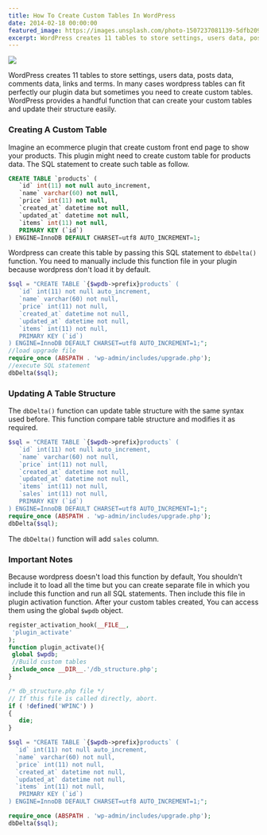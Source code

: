 ```yaml
---
title: How To Create Custom Tables In WordPress
date: 2014-02-18 00:00:00
featured_image: https://images.unsplash.com/photo-1507237081139-5dfb209dba79
excerpt: WordPress creates 11 tables to store settings, users data, posts data, comments data, links and terms. In many cases wordpress tables can fit perfectly our plugin data but sometimes you need to create custom tables. WordPress provides a handful function that can create your custom tables and update their structure easily.
---
```


![](https://images.unsplash.com/photo-1507237081139-5dfb209dba79)

WordPress creates 11 tables to store settings, users data, posts data, comments data, links and terms. In many cases wordpress tables can fit perfectly our plugin data but sometimes you need to create custom tables. WordPress provides a handful function that can create your custom tables and update their structure easily.

### Creating A Custom Table

Imagine an ecommerce plugin that create custom front end page to show your products. This plugin might need to create custom table for products data. The SQL statement to create such table as follow.

```sql
CREATE TABLE `products` (
   `id` int(11) not null auto_increment,
   `name` varchar(60) not null,
   `price` int(11) not null,
   `created_at` datetime not null,
   `updated_at` datetime not null,
   `items` int(11) not null,
   PRIMARY KEY (`id`)
) ENGINE=InnoDB DEFAULT CHARSET=utf8 AUTO_INCREMENT=1;
```

Wordpress can create this table by passing this SQL statement to `dbDelta()` function. You need to manually include this function file in your plugin because wordpress don't load it by default.

```php
$sql = "CREATE TABLE `{$wpdb->prefix}products` (
   `id` int(11) not null auto_increment,
   `name` varchar(60) not null,
   `price` int(11) not null,
   `created_at` datetime not null,
   `updated_at` datetime not null,
   `items` int(11) not null,
   PRIMARY KEY (`id`)
) ENGINE=InnoDB DEFAULT CHARSET=utf8 AUTO_INCREMENT=1;";
//load upgrade file
require_once (ABSPATH . 'wp-admin/includes/upgrade.php');
//execute SQL statement
dbDelta($sql);
```

### Updating A Table Structure

The `dbDelta()` function can update table structure with the same syntax used before. This function compare table structure and modifies it as required.

```php
$sql = "CREATE TABLE `{$wpdb->prefix}products` (
   `id` int(11) not null auto_increment,
   `name` varchar(60) not null,
   `price` int(11) not null,
   `created_at` datetime not null,
   `updated_at` datetime not null,
   `items` int(11) not null,
   `sales` int(11) not null,
   PRIMARY KEY (`id`)
) ENGINE=InnoDB DEFAULT CHARSET=utf8 AUTO_INCREMENT=1;";
require_once (ABSPATH . 'wp-admin/includes/upgrade.php');
dbDelta($sql);
```

The `dbDelta()` function will add `sales` column.

### Important Notes

Because wordpress doesn't load this function by default, You shouldn't include it to load all the time but you can create separate file in which you include this function and run all SQL statements. Then include this file in plugin activation function. After your custom tables created, You can access them using the global `$wpdb` object.

```php
register_activation_hook(__FILE__,
 'plugin_activate'
);
function plugin_activate(){
 global $wpdb;
 //Build custom tables
 include_once __DIR__.'/db_structure.php';
}
```

```php
/* db_structure.php file */
// If this file is called directly, abort.
if ( !defined('WPINC') )
{
   die;
}

$sql = "CREATE TABLE `{$wpdb->prefix}products` (
  `id` int(11) not null auto_increment,
  `name` varchar(60) not null,
  `price` int(11) not null,
  `created_at` datetime not null,
  `updated_at` datetime not null,
  `items` int(11) not null,
   PRIMARY KEY (`id`)
) ENGINE=InnoDB DEFAULT CHARSET=utf8 AUTO_INCREMENT=1;";

require_once (ABSPATH . 'wp-admin/includes/upgrade.php');
dbDelta($sql);
```